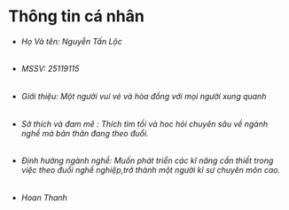 # **Thông tin cá nhân**

* ###### *Họ Và tên: Nguyễn Tấn Lộc*
* ###### *MSSV: 25119115*
* ###### *Giới thiệu: Một người vui vẻ và hòa đồng với mọi người xung quanh*
* ###### *Sở thích và đam mê : Thích tìm tồi và hoc hỏi chuyên sâu về ngành nghề mà bản thân đang theo đuổi.*
* ###### *Định hướng ngành nghề: Muốn phát triển các kĩ năng cần thiết trong việc theo đuổi nghề nghiệp,trở thành một người kĩ sư chuyên môn cao.*
* *Hoan Thanh*
